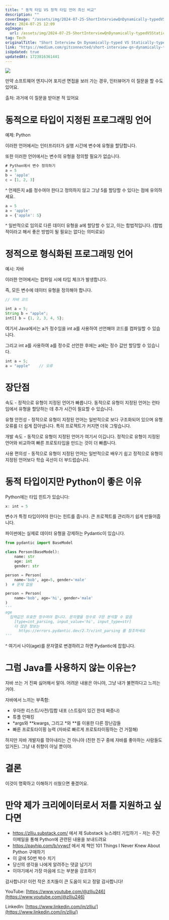 ```yaml
---
title: " 동적 타입 VS 정적 타입 언어 최신 비교"
description: ""
coverImage: "/assets/img/2024-07-25-ShortInterviewQnDynamically-typedVSStatically-typedLanguages_0.png"
date: 2024-07-25 12:09
ogImage: 
  url: /assets/img/2024-07-25-ShortInterviewQnDynamically-typedVSStatically-typedLanguages_0.png
tag: Tech
originalTitle: "Short Interview Qn Dynamically-typed VS Statically-typed Languages"
link: "https://medium.com/gitconnected/short-interview-qn-dynamically-typed-vs-statically-typed-languages-688257c66134"
isUpdated: true
updatedAt: 1723816361441
---
```




<img src="/assets/img/2024-07-25-ShortInterviewQnDynamically-typedVSStatically-typedLanguages_0.png" />

만약 소프트웨어 엔지니어 포지션 면접을 보러 가는 경우, 인터뷰어가 이 질문을 할 수도 있어요.

출처: 과거에 이 질문을 받아본 적 있어요

# 동적으로 타입이 지정된 프로그래밍 언어

<div class="content-ad"></div>

예제: Python

이러한 언어에서는 인터프리터가 실행 시간에 변수에 유형을 할당합니다.

또한 이러한 언어에서는 변수의 유형을 정의할 필요가 없습니다.

```js
# Python에서 변수 정의하기
a = 5
b = 'apple'
c = [1, 2, 3]
```

<div class="content-ad"></div>

^ 언제든지 a를 정수여야 한다고 정의하지 않고 그냥 5를 할당할 수 있다는 점에 유의하세요.

```js
a = 5
a = 'apple'
a = {'apple': 5}
```

^ 일반적으로 임의로 다른 데이터 유형을 a에 할당할 수 있고, 이는 합법적입니다. (합법적이라고 해서 좋은 방법이 될 필요는 없다는 의미로요)

# 정적으로 형식화된 프로그래밍 언어

<div class="content-ad"></div>

예시: 자바

이러한 언어에서는 컴파일 시에 타입 체크가 발생합니다.

즉, 모든 변수에 데이터 유형을 정의해야 합니다.

```js
// 자바 코드

int a = 5;
String b = "apple";
int[] b = {1, 2, 3, 4, 5};
```

<div class="content-ad"></div>

여기서 Java에서는 a가 정수임을 int a를 사용하여 선언해야 코드를 컴파일할 수 있습니다.

그리고 int a를 사용하여 a를 정수로 선언한 후에는 a에는 정수 값만 할당할 수 있습니다.

```js
int a = 5;
a = "apple"    // 오류
```

# 장단점

<div class="content-ad"></div>

속도 - 정적으로 유형이 지정된 언어가 빠릅니다. 동적으로 유형이 지정된 언어는 런타임에서 유형을 할당하는 데 추가 시간이 필요할 수 있습니다.

유형 안전성 - 정적으로 유형이 지정된 언어는 일반적으로 보다 구조화되어 있으며 유형 오류를 더 쉽게 잡아냅니다. 특히 프로젝트가 커지면 더욱 그렇습니다.

개발 속도 - 동적으로 유형이 지정된 언어가 여기서 이깁니다. 정적으로 유형이 지정된 언어와 비교하여 빠른 프로토타입을 만드는 것이 더 빠릅니다.

사용 편의성 - 동적으로 유형이 지정된 언어는 일반적으로 배우기 쉽고 정적으로 유형이 지정된 언어보다 학습 곡선이 더 부드럽습니다.

<div class="content-ad"></div>

# 동적 타입이지만 Python이 좋은 이유

Python에는 타입 힌트가 있습니다:

```js
x: int = 5
```

변수가 특정 타입이어야 한다는 힌트를 줍니다. 큰 프로젝트를 관리하기 쉽게 만들어줍니다.

<div class="content-ad"></div>

파이썬에는 실제로 데이터 유형을 강제하는 Pydantic이 있습니다.

```python
from pydantic import BaseModel

class Person(BaseModel):
    name: str
    age: int
    gender: str

person = Person(
    name='bob', age=5, gender='male'
)  # 문제 없음

person = Person(
    name='bob', age='hi', gender='male'
)
'''
age
  입력값은 유효한 정수여야 합니다. 문자열을 정수로 구문 분석할 수 없음
    [type=int_parsing, input_value='hi', input_type=str]
    더 많은 정보는 
      https://errors.pydantic.dev/2.7/v/int_parsing 를 참조하세요
'''
```

^ 여기서 나이(age)를 문자열로 변경하려고 하면 Pydantic에 잡힙니다.

# 그럼 Java를 사용하지 않는 이유는?

<div class="content-ad"></div>

자바 쓰는 거 진짜 싫어해서 말야. 어려운 내용은 아니야, 그냥 내가 불편하다고 느끼는 거야.

자바에서 느끼는 부족함:

- 우아한 리스트/사전/집합 내포 (스트림이 있긴 한데 짜증나)
- 튜플 언패킹
- *args와 **kwargs, 그리고 *와 **를 이용한 다른 장난감들
- 빠른 프로토타이핑 능력 (자바로 빠르게 프로토타이핑하는 건 거절해)

하지만 자바 개발자를 깎아내리는 건 아니야 (친한 친구 중에 자바를 좋아하는 사람들도 있거든). 그냥 내 취향이 아닐 뿐이야.

<div class="content-ad"></div>

# 결론

이것이 명확하고 이해하기 쉬웠으면 좋겠어요.

# 만약 제가 크리에이터로서 저를 지원하고 싶다면

- https://zlliu.substack.com/ 에서 제 Substack 뉴스레터 가입하기 - 저는 주간 이메일을 통해 Python에 관련된 내용을 보내드려요
- https://payhip.com/b/vywcf 에서 제 책인 101 Things I Never Knew About Python 구매하기
- 이 글에 50번 박수 치기
- 당신의 생각을 나에게 알려주는 댓글 남기기
- 이야기에서 가장 마음에 드는 부분을 강조하기

<div class="content-ad"></div>

감사합니다! 이런 작은 조치들이 큰 도움이 되고 정말 감사합니다!

YouTube: [https://www.youtube.com/@zlliu246](https://www.youtube.com/@zlliu246)

LinkedIn: [https://www.linkedin.com/in/zlliu/](https://www.linkedin.com/in/zlliu/)